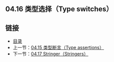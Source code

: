 ## 04.16 类型选择（Type switches）


## 链接
* [目录](https://github.com/gnefiy/go-zh/blob/master/tour/directory.md)
* 上一节：[04.15 类型断言（Type assertions）](https://github.com/gnefiy/go-zh/blob/master/tour/methods/04.15.md)
* 下一节：[04.17 Stringer（Stringers）](https://github.com/gnefiy/go-zh/blob/master/tour/methods/04.17.md)
